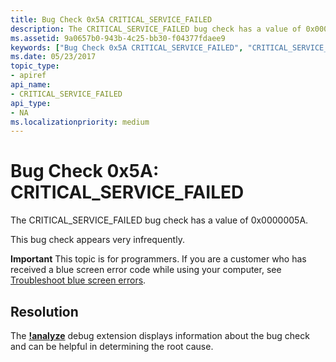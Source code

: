 ```yaml
---
title: Bug Check 0x5A CRITICAL_SERVICE_FAILED
description: The CRITICAL_SERVICE_FAILED bug check has a value of 0x0000005A.This bug check appears very infrequently.
ms.assetid: 9a0657b0-943b-4c25-bb30-f04377fdaee9
keywords: ["Bug Check 0x5A CRITICAL_SERVICE_FAILED", "CRITICAL_SERVICE_FAILED"]
ms.date: 05/23/2017
topic_type:
- apiref
api_name:
- CRITICAL_SERVICE_FAILED
api_type:
- NA
ms.localizationpriority: medium
---
```


# Bug Check 0x5A: CRITICAL\_SERVICE\_FAILED


The CRITICAL\_SERVICE\_FAILED bug check has a value of 0x0000005A.

This bug check appears very infrequently.

**Important** This topic is for programmers. If you are a customer who has received a blue screen error code while using your computer, see [Troubleshoot blue screen errors](https://windows.microsoft.com/windows-10/troubleshoot-blue-screen-errors).

 
## Resolution
The [**!analyze**](https://docs.microsoft.com/windows-hardware/drivers/debugger/-analyze) debug extension displays information about the bug check and can be helpful in determining the root cause. 




